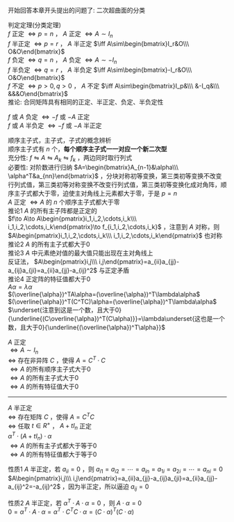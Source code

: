 开始回答本章开头提出的问题了: 二次超曲面的分类  
  
判定定理(分类定理)  
 $f$ 正定 $\iff p=n$ ， $A$ 正定 $\iff A\sim I_n$   
 $f$ 半正定 $\iff p=r$ ， $A$ 半正定 $\iff A\sim\begin{bmatrix}I_r&O\\\ O&O\end{bmatrix}$   
 $f$ 负定 $\iff q=n$ ， $A$ 负定 $\iff A\sim-I_n$   
 $f$ 半负定 $\iff q=r$ ， $A$ 半负定 $\iff A\sim\begin{bmatrix}-I_r&O\\\ O&O\end{bmatrix}$   
 $f$ 不定 $\iff p>0,q>0$ ， $A$ 不定 $\iff A\sim\begin{bmatrix}I_p&\\\ &-I_q&\\\ &&&O\end{bmatrix}$   
推论: 合同矩阵具有相同的正定、半正定、负定、半负定性  
  
 $f$ 或 $A$ 负定 $\iff -f$ 或 $-A$ 正定  
 $f$ 或 $A$ 半负定 $\iff -f$ 或 $-A$ 半正定  
  
顺序主子式，主子式，子式的概念辨析  
顺序主子式有 $n$ 个，**每个顺序主子式一一对应一个新二次型**  
充分性:  $f\leftrightharpoons A\leftrightharpoons A_k\leftrightharpoons f_k$ ，两边同时取行列式  
必要性: 对阶数进行归纳 $A=\begin{bmatrix}A_{n-1}&\alpha\\\ \alpha^T&a_{nn}\end{bmatrix}$ ，分块对称初等变换，第三类初等变换不改变行列式值，第三类初等对称变换不改变行列式值，第三类初等变换化成对角阵，顺序主子式都大于零，迫使主对角线上元素都大于零，于是 $p=n$   
 $A$ 正定 $\iff A$ 的 $n$ 个顺序主子式都大于零  
推论1  $A$ 的所有主子阵都是正定的  
 $f\to A\to A\begin{pmatrix}i_1,i_2,\cdots,i_k\\\ i_1,i_2,\cdots,i_k\end{pmatrix}\to f_{i_1,i_2,\cdots,i_k}$ ，注意到 $A$ 对称，则 $A\begin{pmatrix}i_1,i_2,\cdots,i_k\\\ i_1,i_2,\cdots,i_k\end{pmatrix}$ 也对称  
推论2  $A$ 的所有主子式都大于0  
推论3  $A$ 中元素绝对值的最大值只能出现在主对角线上  
反证法， $A\begin{pmatrix}i,j\\\ i,j\end{pmatrix}=a_{ii}a_{jj}-a_{ij}a_{ji}=a_{ii}a_{jj}-a_{ij}^2$ 与正定矛盾  
推论4 正定阵的特征值都大于0  
 $A\alpha=\lambda\alpha$   
 $(\overline{\alpha})^TA\alpha=(\overline{\alpha})^T\lambda\alpha$   
 $(\overline{\alpha})^T(C^TC)\alpha=(\overline{\alpha})^T\lambda\alpha$   
 $\underset{注意到这是一个数，且大于0}{\underline{(C\overline{\alpha})^T(C\alpha)}}=\lambda\underset{这也是一个数，且大于0}{\underline{(\overline{\alpha})^T\alpha}}$   
  
 $A$ 正定  
 $\iff A\sim I_n$   
 $\iff$ 存在非异阵 $C$ ，使得 $A=C^T\cdot C$   
 $\iff A$ 的所有顺序主子式大于0  
 $\iff A$ 的所有主子式大于0  
 $\iff A$ 的所有特征值大于0  
  
---  
  
 $A$ 半正定  
 $\iff$ 存在矩阵 $C$ ，使得 $A=C^TC$   
 $\iff$ 任取 $t\in R^+$ ， $A+tI_n$ 正定  
 $\alpha^T\cdot(A+tI_n)\cdot\alpha$   
 $\iff A$ 的所有主子式都大于等于0  
 $\iff A$ 的所有特征值都大于等于0  
  
性质1  $A$ 半正定，若 $a_{ii}=0$ ，则 $a_{i1}=a_{i2}=\cdots=a_{in}=a_{1i}=a_{2i}=\cdots=a_{ni}=0$   
 $A\begin{pmatrix}i,j\\\ i,j\end{pmatrix}=a_{ii}a_{jj}-a_{ij}a_{ji}=a_{ii}a_{jj}-a_{ij}^2=-a_{ij}^2$ ，因为半正定，所以逼迫 $a_{ij}=0$   
  
性质2  $A$ 半正定，若 $\alpha^T\cdot A\cdot\alpha=0$ ，则 $A\cdot\alpha=0$   
 $0=\alpha^T\cdot A\cdot\alpha=\alpha^T\cdot C^TC\cdot\alpha=(C\cdot\alpha)^T(C\cdot\alpha)$   
